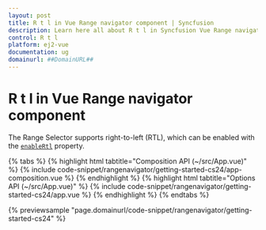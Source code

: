 ```yaml
---
layout: post
title: R t l in Vue Range navigator component | Syncfusion
description: Learn here all about R t l in Syncfusion Vue Range navigator component of Syncfusion Essential JS 2 and more.
control: R t l 
platform: ej2-vue
documentation: ug
domainurl: ##DomainURL##
---
```


# R t l in Vue Range navigator component

The Range Selector supports right-to-left (RTL), which can be enabled with the [`enableRtl`](https://ej2.syncfusion.com/vue/documentation/api/range-navigator/#enablertl) property.

{% tabs %}
{% highlight html tabtitle="Composition API (~/src/App.vue)" %}
{% include code-snippet/rangenavigator/getting-started-cs24/app-composition.vue %}
{% endhighlight %}
{% highlight html tabtitle="Options API (~/src/App.vue)" %}
{% include code-snippet/rangenavigator/getting-started-cs24/app.vue %}
{% endhighlight %}
{% endtabs %}
        
{% previewsample "page.domainurl/code-snippet/rangenavigator/getting-started-cs24" %}